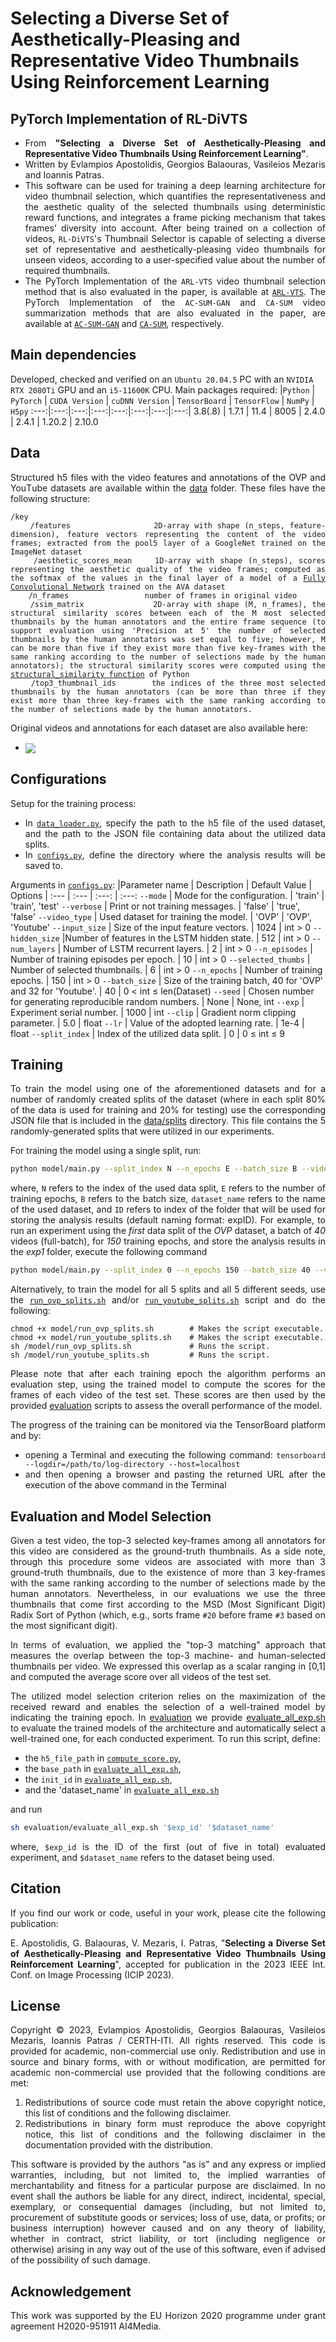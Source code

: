 # Selecting a Diverse Set of Aesthetically-Pleasing and Representative Video Thumbnails Using Reinforcement Learning

## PyTorch Implementation of RL-DiVTS  
<div align="justify">

- From **"Selecting a Diverse Set of Aesthetically-Pleasing and Representative Video Thumbnails Using Reinforcement Learning"**.
- Written by Evlampios Apostolidis, Georgios Balaouras, Vasileios Mezaris and Ioannis Patras.
- This software can be used for training a deep learning architecture for video thumbnail selection, which quantifies the representativeness and the aesthetic quality of the selected thumbnails using deterministic reward functions, and integrates a frame picking mechanism that takes frames’ diversity into account. After being trained on a collection of videos, `RL-DiVTS`'s Thumbnail Selector  is capable of selecting a diverse set of representative and aesthetically-pleasing video thumbnails for unseen videos, according to a user-specified value about the number of required thumbnails.
- The PyTorch Implementation of the `ARL-VTS` video thumbnail selection method that is also evaluated in the paper, is available at [`ARL-VTS`](https://github.com/e-apostolidis/Video-Thumbnail-Selector). The PyTorch Implementation of the `AC-SUM-GAN` and `CA-SUM` video summarization methods that are also evaluated in the paper, are available at [`AC-SUM-GAN`](https://github.com/e-apostolidis/AC-SUM-GAN) and [`CA-SUM`](https://github.com/e-apostolidis/CA-SUM), respectively.
</div>

## Main dependencies
Developed, checked and verified on an `Ubuntu 20.04.5` PC with an `NVIDIA RTX 2080Ti` GPU and an `i5-11600K` CPU. Main packages required:
|`Python` | `PyTorch` | `CUDA Version` | `cuDNN Version` | `TensorBoard` | `TensorFlow` | `NumPy` | `H5py`
:---:|:---:|:---:|:---:|:---:|:---:|:---:|:---:|
3.8(.8) | 1.7.1 | 11.4 | 8005 | 2.4.0 | 2.4.1 | 1.20.2 | 2.10.0

## Data
<div align="justify">

Structured h5 files with the video features and annotations of the OVP and YouΤube datasets are available within the [data](data) folder. These files have the following structure:
<pre><code>/key
    /features                 2D-array with shape (n_steps, feature-dimension), feature vectors representing the content of the video frames; extracted from the pool5 layer of a GoogleNet trained on the ImageNet dataset
    /aesthetic_scores_mean    1D-array with shape (n_steps), scores representing the aesthetic quality of the video frames; computed as the softmax of the values in the final layer of a model of a <a href="https://github.com/bmezaris/fully_convolutional_networks" target="_blank">Fully Convolutional Network</a> trained on the AVA dataset
    /n_frames                 number of frames in original video
    /ssim_matrix              2D-array with shape (M, n_frames), the structural similarity scores between each of the M most selected thumbnails by the human annotators and the entire frame sequence (to support evaluation using 'Precision at 5' the number of selected thumbnails by the human annotators was set equal to five; however, M can be more than five if they exist more than five key-frames with the same ranking according to the number of selections made by the human annotators); the structural similarity scores were computed using the <a href="https://scikit-image.org/docs/dev/api/skimage.metrics.html#skimage.metrics.structural_similarity" target="_blank">structural_similarity function</a> of Python
    /top3_thumbnail_ids       the indices of the three most selected thumbnails by the human annotators (can be more than three if they exist more than three key-frames with the same ranking according to the number of selections made by the human annotators.
</code></pre>
Original videos and annotations for each dataset are also available here: 
- <a href="https://sites.google.com/site/vsummsite/download" target="_blank"><img align="center" src="https://img.shields.io/badge/Datasets-OVP,%20YouTube-green"/></a>
</div>
 
## Configurations
<div align="justify">

Setup for the training process:
 - In [`data_loader.py`](model/data_loader.py#L19:L21), specify the path to the h5 file of the used dataset, and the path to the JSON file containing data about the utilized data splits.
 - In [`configs.py`](model/configs.py#L7), define the directory where the analysis results will be saved to.
</div>
 
Arguments in [`configs.py`](model/configs.py): 
|Parameter name | Description | Default Value | Options
| :--- | :--- | :---: | :---:
`--mode` | Mode for the configuration. | 'train' | 'train', 'test'
`--verbose` | Print or not training messages. | 'false' | 'true', 'false'
`--video_type` | Used dataset for training the model. | 'OVP' | 'OVP', 'Youtube'
`--input_size` | Size of the input feature vectors. | 1024 | int > 0
`--hidden_size` |Number of features in the LSTM hidden state. | 512 | int > 0
`--num_layers` | Number of LSTM recurrent layers. | 2 | int > 0
`--n_episodes` | Number of training episodes per epoch. | 10 | int > 0
`--selected_thumbs` | Number of selected thumbnails. | 6 | int > 0
`--n_epochs` | Number of training epochs. | 150 | int > 0
`--batch_size` | Size of the training batch, 40 for 'OVP' and 32 for 'Youtube'. | 40 | 0 < int ≤ len(Dataset)
`--seed` | Chosen number for generating reproducible random numbers. | None | None, int
`--exp` | Experiment serial number. | 1000 | int
`--clip` | Gradient norm clipping parameter. | 5.0 | float 
`--lr` | Value of the adopted learning rate. | 1e-4 | float
`--split_index` | Index of the utilized data split. | 0 | 0 ≤ int ≤ 9

## Training
<div align="justify">

To train the model using one of the aforementioned datasets and for a number of randomly created splits of the dataset (where in each split 80% of the data is used for training and 20% for testing) use the corresponding JSON file that is included in the [data/splits](/data/splits) directory. This file contains the 5 randomly-generated splits that were utilized in our experiments.

For training the model using a single split, run:
```bash
python model/main.py --split_index N --n_epochs E --batch_size B --video_type 'dataset_name' --exp ID
```
where, `N` refers to the index of the used data split, `E` refers to the number of training epochs, `B` refers to the batch size, `dataset_name` refers to the name of the used dataset, and `ID` refers to index of the folder that will be used for storing the analysis results (default naming format: expID). For example, to run an experiment using the _first_ data split of the _OVP_ dataset, a batch of _40_ videos (full-batch), for _150_ training epochs, and store the analysis results in the _exp1_ folder, execute the following command
```bash
python model/main.py --split_index 0 --n_epochs 150 --batch_size 40 --video_type 'OVP' --exp 1
```

Alternatively, to train the model for all 5 splits and all 5 different seeds, use the [`run_ovp_splits.sh`](model/run_ovp_splits.sh) and/or [`run_youtube_splits.sh`](model/run_youtube_splits.sh) script and do the following:
```shell-script
chmod +x model/run_ovp_splits.sh        # Makes the script executable.
chmod +x model/run_youtube_splits.sh    # Makes the script executable.
sh /model/run_ovp_splits.sh             # Runs the script. 
sh /model/run_youtube_splits.sh         # Runs the script.  
```
Please note that after each training epoch the algorithm performs an evaluation step, using the trained model to compute the scores for the frames of each video of the test set. These scores are then used by the provided [evaluation](evaluation) scripts to assess the overall performance of the model.

The progress of the training can be monitored via the TensorBoard platform and by:
- opening a Terminal and executing the following command: `tensorboard --logdir=/path/to/log-directory --host=localhost`
- and then opening a browser and pasting the returned URL after the execution of the above command in the Terminal 
</div>

## Evaluation and Model Selection 
<div align="justify">

Given a test video, the top-3 selected key-frames among all annotators for this video are considered as the ground-truth thumbnails. As a side note, through this procedure some videos are associated with more than 3 ground-truth thumbnails, due to the existence of more than 3 key-frames with the same ranking according to the number of selections made by the human annotators. Nevertheless, in our evaluations we use the three thumbnails that come first according to the MSD (Most Significant Digit) Radix Sort of Python (which, e.g., sorts frame `#20` before frame `#3` based on the most significant digit).

In terms of evaluation, we applied the "top-3 matching" approach that measures the overlap between the top-3 machine- and human-selected thumbnails per video. We expressed this overlap as a scalar ranging in [0,1] and computed the average score over all videos of the test set.

The utilized model selection criterion relies on the maximization of the received reward and enables the selection of a well-trained model by indicating the training epoch. In [evaluation](evaluation) we provide [evaluate_all_exp.sh](evaluation/evaluate_all_exp.sh) to evaluate the trained models of the architecture and automatically select a well-trained one, for each conducted experiment. To run this script, define:
 - the `h5_file_path` in [`compute_score.py`](evaluation/compute_score.py#L17),
 - the `base_path` in [`evaluate_all_exp.sh`](evaluation/evaluate_all_exp.sh#L8),
 - the `init_id` in [`evaluate_all_exp.sh`](evaluation/evaluate_all_exp.sh#L9),
 - and the 'dataset_name' in [`evaluate_all_exp.sh`](evaluation/evaluate_all_exp.sh#L10)

and run
```bash
sh evaluation/evaluate_all_exp.sh '$exp_id' '$dataset_name' 
```
where, `$exp_id` is the ID of the first (out of five in total) evaluated experiment, and `$dataset_name` refers to the dataset being used.

## Citation
<div align="justify">

If you find our work or code, useful in your work, please cite the following publication:

E. Apostolidis, G. Balaouras, V. Mezaris, I. Patras, "<b>Selecting a Diverse Set of Aesthetically-Pleasing and Representative Video Thumbnails Using Reinforcement Learning</b>", accepted for publication in the 2023 IEEE Int. Conf. on Image Processing (ICIP 2023).
</div>

## License
<div align="justify">

Copyright © 2023, Evlampios Apostolidis, Georgios Balaouras, Vasileios Mezaris, Ioannis Patras / CERTH-ITI. All rights reserved. This code is provided for academic, non-commercial use only. Redistribution and use in source and binary forms, with or without modification, are permitted for academic non-commercial use provided that the following conditions are met:

1. Redistributions of source code must retain the above copyright notice, this list of conditions and the following disclaimer.
2. Redistributions in binary form must reproduce the above copyright notice, this list of conditions and the following disclaimer in the documentation provided with the distribution.

This software is provided by the authors "as is" and any express or implied warranties, including, but not limited to, the implied warranties of merchantability and fitness for a particular purpose are disclaimed. In no event shall the authors be liable for any direct, indirect, incidental, special, exemplary, or consequential damages (including, but not limited to, procurement of substitute goods or services; loss of use, data, or profits; or business interruption) however caused and on any theory of liability, whether in contract, strict liability, or tort (including negligence or otherwise) arising in any way out of the use of this software, even if advised of the possibility of such damage.
</div>

## Acknowledgement
<div align="justify"> This work was supported by the EU Horizon 2020 programme under grant agreement H2020-951911 AI4Media. </div>
